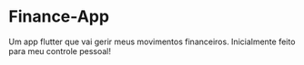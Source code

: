 # Finance-App
 Um app flutter que vai gerir meus movimentos financeiros. Inicialmente feito para meu controle pessoal!
